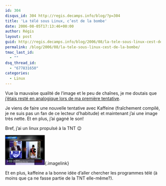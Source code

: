 ```yaml
---
id: 304
disqus_id: 304 http://regis.decamps.info/blog/?p=304
title: 'La télé sous Linux, c’est de la bombe'
date: 2006-08-05T17:13:46+00:00
author: Régis
layout: post
guid: http://regis.decamps.info/blog/2006/08/la-tele-sous-linux-cest-de-la-bombe/
permalink: /blog/2006/08/la-tele-sous-linux-cest-de-la-bombe/
tmac_last_id:
  - ""
dsq_thread_id:
  - "677831650"
categories:
  - Linux
---
```

Vue la mauvaise qualité de l’image et le peu de chaînes, je me doutais que [j’étais resté en analogique lors de ma première tentative](http://regis.decamps.info/blog/2006/08/la-tele-sous-linux-premiers-pas/).

Je viens de faire une nouvelle tentative avec Kaffeine (fraîchement compilé, je ne suis pas un fan de ce lecteur d’habitude) et maintenant j’ai une image très nette. Et en plus, j’ai gagné le son!

Bref, j’ai un linux propulsé à la TNT 😉
  
[<img id="image305" src="/blog/wp-content/uploads/2006/08/capture7.thumbnail.png" alt="Kaffeine affiche la TNT sous linux" />](/blog/wp-content/uploads/2006/08/capture7.png "Kaffeine affiche la TNT sous linux"){.imagelink}

Et en plus, kaffeine a la bonne idée d’aller chercher les programmes télé (à moins que ça ne fasse partie de la TNT elle-même?).
